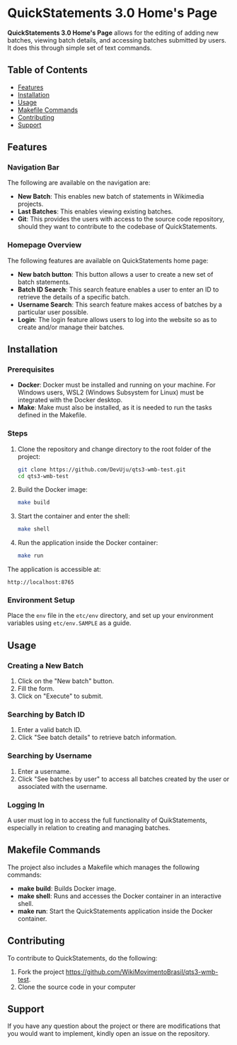 # QuickStatements 3.0 Home's Page

**QuickStatements 3.0 Home's Page** allows for the editing of adding new batches, viewing batch details, and accessing batches submitted by users. It does this through simple set of text commands. 

## Table of Contents
- [Features](#features)
- [Installation](#installation)
- [Usage](#usage)
- [Makefile Commands](#makefile-commands)
- [Contributing](#contributing)
- [Support](#license)

## Features

### Navigation Bar 
The following are available on the navigation are:
- **New Batch**: This enables new batch of statements in Wikimedia projects.
- **Last Batches**: This enables viewing existing batches.
- **Git**: This provides the users with access to the source code repository, should they want to contribute to the codebase of QuickStatements.

### Homepage Overview
The following features are available on QuickStatements home page:
- **New batch button**: This button allows a user to create a new set of batch statements.
- **Batch ID Search**: This search feature enables a user to enter an ID to retrieve the details of a specific batch.
- **Username Search**: This search feature makes access of batches by a particular user possible.
- **Login**: The login feature allows users to log into the website so as to create and/or manage their batches. 

## Installation

### Prerequisites
- **Docker**: Docker must be installed and running on your machine. For Windows users, WSL2 (Windows Subsystem for Linux) must be integrated with the Docker desktop.
- **Make**: Make must also be installed, as it is needed to run the tasks defined in the Makefile.

### Steps
1. Clone the repository and change directory to the root folder of the project:
   ```bash
   git clone https://github.com/DevUju/qts3-wmb-test.git
   cd qts3-wmb-test
   ```

2. Build the Docker image:
   ```bash
   make build
   ```

3. Start the container and enter the shell:
   ```bash
   make shell
   ```

4. Run the application inside the Docker container:
   ```bash
   make run
   ```

The application is accessible at:
```
http://localhost:8765
```

### Environment Setup
Place the `env` file in the `etc/env` directory, and set up your environment variables using `etc/env.SAMPLE` as a guide. 

## Usage

### Creating a New Batch
1. Click on the "New batch" button.
2. Fill the form.
3. Click on "Execute" to submit.

### Searching by Batch ID
1. Enter a valid batch ID.
2. Click "See batch details" to retrieve batch information.

### Searching by Username
1. Enter a username.
2. Click "See batches by user" to access all batches created by the user or associated with the username.

### Logging In
A user must log in to access the full functionality of QuikStatements, especially in relation to creating and managing batches.

## Makefile Commands
The project also includes a Makefile which manages the following commands:

- **make build**: Builds Docker image.
- **make shell**: Runs and accesses the Docker container in an interactive shell.
- **make run**: Start the QuickStatements application inside the Docker container.

## Contributing
To contribute to QuickStatements, do the following: 
1. Fork the project https://github.com/WikiMovimentoBrasil/qts3-wmb-test.
2. Clone the source code in your computer

## Support
If you have any question about the project or there are modifications that you would want to implement, kindly open an issue on the repository.
